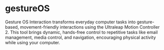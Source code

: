 # gestureOS
Gesture OS Interaction transforms everyday computer tasks into gesture-based, movement-friendly interactions using the Ultraleap Motion Controller 2. This tool brings dynamic, hands-free control to repetitive tasks like email management, media control, and navigation, encouraging physical activity while using your computer.
